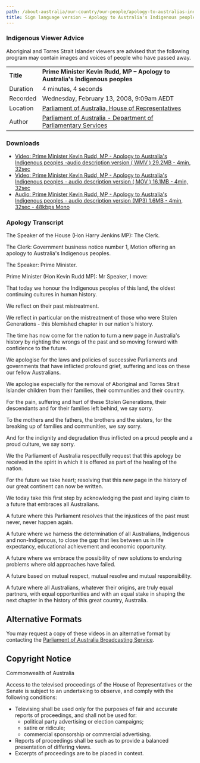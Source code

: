 ```yaml
---
path: /about-australia/our-country/our-people/apology-to-australias-indigenous-peoples/sign-language
title: Sign language version – Apology to Australia's Indigenous peoples
---
```


### Indigenous Viewer Advice

Aboriginal and Torres Strait Islander viewers are advised that the following program may contain images and voices of people who have passed away.

|           |                                                                                                                                                            |
| --------- | ---------------------------------------------------------------------------------------------------------------------------------------------------------- |
| **Title** | **Prime Minister Kevin Rudd, MP – Apology to Australia's Indigenous peoples**                                                                              |
| Duration  | 4 minutes, 4 seconds                                                                                                                                       |
| Recorded  | Wednesday, February 13, 2008, 9:09am AEDT                                                                                                                  |
| Location  | [Parliament of Australia, House of Representatives](http://www.aph.gov.au/About_Parliament/Parliamentary_Departments/Department_of_Parliamentary_Services) |
| Author    | [Parliament of Australia - Department of Parliamentary Services](http://www.aph.gov.au/About_Parliament/House_of_Representatives)                          |

### Downloads

-   [Video: Prime Minister Kevin Rudd, MP - Apology to Australia's Indigenous peoples -audio description version ( WMV )
    29.2MB - 4min, 32sec](https://www.australia.gov.au/sites/default/files/global_site/library/videos/national_apology_audio_desc.wmv)
-   [Video: Prime Minister Kevin Rudd, MP - Apology to Australia's Indigenous peoples - audio description version ( MOV )
    16.1MB - 4min, 32sec](https://www.australia.gov.au/sites/default/files/global_site/library/videos/national_apology_audio_desc.wmv)
-   [Audio: Prime Minister Kevin Rudd, MP - Apology to Australia's Indigenous peoples - audio description version (MP3)
    1.6MB - 4min, 32sec - 48kbps Mono](https://www.australia.gov.au/sites/default/files/global_site/library/videos/national_apology_audio_desc.wmv)

### Apology Transcript

The Speaker of the House (Hon Harry Jenkins MP): The Clerk.

The Clerk: Government business notice number 1, Motion offering an apology to Australia's Indigenous peoples.

The Speaker: Prime Minister.

Prime Minister (Hon Kevin Rudd MP): Mr Speaker, I move:

That today we honour the Indigenous peoples of this land, the oldest continuing cultures in human history.

We reflect on their past mistreatment.

We reflect in particular on the mistreatment of those who were Stolen Generations - this blemished chapter in our nation's history.

The time has now come for the nation to turn a new page in Australia's history by righting the wrongs of the past and so moving forward with confidence to the future.

We apologise for the laws and policies of successive Parliaments and governments that have inflicted profound grief, suffering and loss on these our fellow Australians.

We apologise especially for the removal of Aboriginal and Torres Strait Islander children from their families, their communities and their country.

For the pain, suffering and hurt of these Stolen Generations, their descendants and for their families left behind, we say sorry.

To the mothers and the fathers, the brothers and the sisters, for the breaking up of families and communities, we say sorry.

And for the indignity and degradation thus inflicted on a proud people and a proud culture, we say sorry.

We the Parliament of Australia respectfully request that this apology be received in the spirit in which it is offered as part of the healing of the nation.

For the future we take heart; resolving that this new page in the history of our great continent can now be written.

We today take this first step by acknowledging the past and laying claim to a future that embraces all Australians.

A future where this Parliament resolves that the injustices of the past must never, never happen again.

A future where we harness the determination of all Australians, Indigenous and non-Indigenous, to close the gap that lies between us in life expectancy, educational achievement and economic opportunity.

A future where we embrace the possibility of new solutions to enduring problems where old approaches have failed.

A future based on mutual respect, mutual resolve and mutual responsibility.

A future where all Australians, whatever their origins, are truly equal partners, with equal opportunities and with an equal stake in shaping the next chapter in the history of this great country, Australia.

## Alternative Formats

You may request a copy of these videos in an alternative format by contacting the [Parliament of Australia Broadcasting Service](http://www.aph.gov.au/News_and_Events/Watch_Parliament/How_do_I_request_a_copy_of_Parliamentary_proceedings).

## Copyright Notice

Commonwealth of Australia

Access to the televised proceedings of the House of Representatives or the Senate is subject to an undertaking to observe, and comply with the following conditions:

-   Televising shall be used only for the purposes of fair and accurate reports of proceedings, and shall not be used for:
    -   political party advertising or election campaigns;
    -   satire or ridicule;
    -   commercial sponsorship or commercial advertising.
-   Reports of proceedings shall be such as to provide a balanced presentation of differing views.
-   Excerpts of proceedings are to be placed in context.
